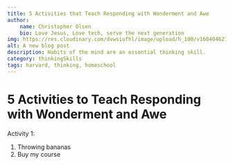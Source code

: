 ```yaml
---
title: 5 Activities that Teach Responding with Wonderment and Awe
author:
    name: Christopher Olsen
    bio: Love Jesus, Love tech, serve the next generation
img: https://res.cloudinary.com/dvwsiufhl/image/upload/h_100/v1604046274/homeCode/HOMECODE_logo-02_sqhdty.png
alt: A new blog post
description: Habits of the mind are an essential thinking skill.
category: thinkingSkills
tags: harvard, thinking, homeschool
---
```


# 5 Activities to Teach Responding with Wonderment and Awe

Activity 1:
<ol> 
    <li>Throwing bananas</li>
    <li>Buy my course</li>
</ol>